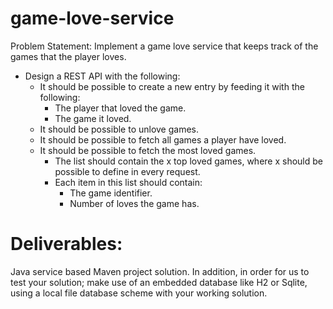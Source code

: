 # game-love-service
Problem Statement:
Implement a game love service that keeps track of the games that the player loves.

* Design a REST API with the following:
	* It should be possible to create a new entry by feeding it with the following:		
		* The player that loved the game.
		* The game it loved.		
	* It should be possible to unlove games.
	* It should be possible to fetch all games a player have loved.
	* It should be possible to fetch the most loved games.			
		* The list should contain the x top loved games, where x should be possible to define in every request.
		* Each item in this list should contain:		
			* The game identifier.
			* Number of loves the game has.

# Deliverables:
Java service based Maven project solution.
In addition, in order for us to test your solution; make use of an embedded database like H2 or Sqlite, using a local file database scheme with your working solution.
